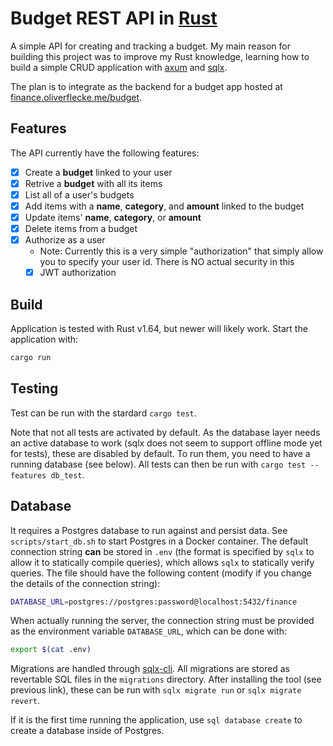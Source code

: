 # Budget REST API in [Rust](https://rust-lang.org)

A simple API for creating and tracking a budget.
My main reason for building this project was to improve my Rust knowledge, learning how to build a simple CRUD application with [axum](https://crates.io/crates/axum) and [sqlx](https://crates.io/crates/sqlx).

The plan is to integrate as the backend for a budget app hosted at [finance.oliverflecke.me/budget](https://finance.oliverflecke.me/budget).

## Features

The API currently have the following features:

- [x] Create a **budget** linked to your user
- [x] Retrive a **budget**  with all its items
- [x] List all of a user's budgets
- [x] Add items with a **name**, **category**, and **amount** linked to the budget
- [x] Update items' **name**, **category**, or **amount**
- [x] Delete items from a budget
- [x] Authorize as a user
  - Note: Currently this is a very simple "authorization" that simply allow you to specify your user id. There is NO actual security in this
  - [x] JWT authorization

## Build

Application is tested with Rust v1.64, but newer will likely work.
Start the application with:

```sh
cargo run
```

## Testing

Test can be run with the stardard `cargo test`.

Note that not all tests are activated by default. As the database layer needs an active database to work (sqlx does not seem to support offline mode yet for tests), these are disabled by default. To run them, you need to have a running database (see below). All tests can then be run with `cargo test --features db_test`.

## Database

It requires a Postgres database to run against and persist data.
See `scripts/start_db.sh` to start Postgres in a Docker container.
The default connection string **can** be stored in `.env` (the format is specified by `sqlx` to allow it to statically compile queries), which allows `sqlx` to statically verify queries.
The file should have the following content (modify if you change the details of the connection string):

```sh
DATABASE_URL=postgres://postgres:password@localhost:5432/finance
```

When actually running the server, the connection string must be provided as the environment variable `DATABASE_URL`, which can be done with:

```sh
export $(cat .env)
```

Migrations are handled through [sqlx-cli](https://github.com/launchbadge/sqlx/blob/main/sqlx-cli/README.md).
All migrations are stored as revertable SQL files in the `migrations` directory.
After installing the tool (see previous link), these can be run with `sqlx migrate run` or `sqlx migrate revert`.

If it is the first time running the application, use `sql database create` to create a database inside of Postgres.
